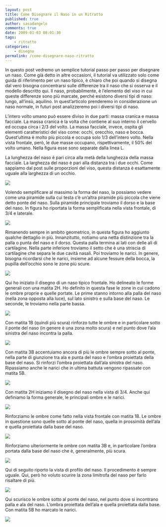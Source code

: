```yaml
---
layout: post
title: Come Disegnare il Naso in un Ritratto
published: true
author: sasadangelo
comments: true
date: 2009-01-03 08:01:30
tags:
    - ritratto
categories:
    - disegno
permalink: /come-disegnare-naso-ritratto
---
```




  In questo post vedremo un semplice tutorial passo per passo per disegnare un naso. Come già detto in altre occasioni, il tutorial va utilizzato solo come guida di riferimento per un naso tipico, è chiaro che poi quando si disegna dal vero bisogna concentrarsi sulle differenze tra il naso che si osserva e il modello descritto qui. Il naso, probabilmente, è l&#8217;elemento del viso in cui queste differenze sono più marcate, perché esistono diversi tipi di naso: lungo, all&#8217;insù, aquilino. In quest&#8217;articolo prenderemo in considerazione un naso normale, in futuri post analizzeremo poi i diversi tipi di naso.





  L&#8217;intero volto umano può essere diviso in due parti: massa cranica e massa facciale. La massa cranica è la volta che contiene al suo interno il cervello ed occupa circa i 2/3 del volto. La massa facciale, invece, ospita gli elementi caratteristici del viso come: occhi, orecchio, naso e bocca. Quest&#8217;ultima è molto più piccola e occupa solo 1/3 dell&#8217;intero volto. Nella vista frontale, però, le due masse occupano, rispettivamente, il 50% del volto umano. Nella figura esse sono separate dalla linea L.



  La lunghezza del naso è pari circa alla metà della lunghezza della massa facciale. La larghezza del naso è pari alla distanza tra i due occhi. Come sappiamo dal post sulle proporzioni del viso, questa distanza è esattamente uguale alla larghezza di un occhio.


![][1]

Volendo semplificare al massimo la forma del naso, la possiamo vedere come una piramide sulla cui testa c&#8217;è un&#8217;altra piramide più piccola che viene detto ponte del naso. Sulla piramide principale troviamo il dorso e la base del naso. In figura ho riportata la forma semplificata nella vista frontale, di 3/4 e laterale.

![][2]

Rimanendo sempre in ambito geometrico, in questa figura ho aggiunto qualche dettaglio in più. Innanzitutto, notiamo una netta distinzione tra la palla o punta del naso e il dorso. Questa palla termina ai lati con delle ali di cartilagine. Nella parte inferiore troviamo il setto che è una striscia di cartilagine che separa le due cavità nasali. Poi troviamo le narici. In genere, bisogna ricordarsi che le narici, insieme ad alcune fessure della bocca, la pupilla dell&#8217;occhio sono le zone più scure.

![][3]

Qui ho iniziato il disegno di un naso tipico frontale. Ho delineato le forme generali con una matita 2H. Ho definito in questa fase le zone in cui cadono le ombre proprie e quelle portate. Le prime stanno intorno alla palla del naso (nella zona opposta alla luce), sul lato sinistro e sulla base del naso. Le seconde, le troviamo nella parte bassa.

![][4]

Con matita 1B (quindi più scura) rinforzo tutte le ombre e in particolare sotto il ponte del naso (in genere è una zona molto scura) e nel punto dove l&#8217;ala sinistra del naso incontra la palla.

![][5]

Con matita 3B accentuiamo ancora di più le ombre sempre sotto al ponte, nella parte di giunzione tra ala e punta del naso e l&#8217;ombra proiettata della base del naso. Si rinforzi l&#8217;ombra proiettata dall&#8217;ala sinistra del naso. Ripassiamo anche le narici che in ultima battuta vengono ripassate con matita 5B.

![][6]

Con matita 2H iniziamo il disegno del naso nella vista di 3/4. Anche qui definiamo la forma generale, le principali ombre e le narici.

![][7]

Rinforziamo le ombre come fatto nella vista frontale con matita 1B. Le ombre in questione sono quelle sotto al ponte del naso, quella in prossimità dell&#8217;ala e quella proiettata dalla base del naso.

![][8]

Rinforziamo ulteriormente le ombre con matita 3B e, in particolare l&#8217;ombra portata dalla base del naso che è, generalmente, più scura.

![][9]

Qui di seguito riporto la vista di profilo del naso. Il procedimento è sempre uguale. Qui, però ho voluto scurire la zona limitrofa del naso per farlo risaltare di più.

![][10]

Qui scurisco le ombre sotto al ponte del naso, nel punto dove si incontrano palla e ala del naso. L&#8217;ombra proiettata dell&#8217;ala e quella proiettata dalla base. Con matita 5B ho marcato le narici.

![][11]

 [1]: https://www.disegnoepittura.it/wp-content/uploads/naso0.jpg
 [2]: https://www.disegnoepittura.it/wp-content/uploads/naso1.jpg
 [3]: https://www.disegnoepittura.it/wp-content/uploads/naso2.jpg
 [4]: https://www.disegnoepittura.it/wp-content/uploads/naso3.jpg
 [5]: https://www.disegnoepittura.it/wp-content/uploads/naso4.jpg
 [6]: https://www.disegnoepittura.it/wp-content/uploads/naso5.jpg
 [7]: https://www.disegnoepittura.it/wp-content/uploads/naso6.jpg
 [8]: https://www.disegnoepittura.it/wp-content/uploads/naso7.jpg
 [9]: https://www.disegnoepittura.it/wp-content/uploads/naso8.jpg
 [10]: https://www.disegnoepittura.it/wp-content/uploads/naso9.jpg
 [11]: https://www.disegnoepittura.it/wp-content/uploads/naso10.jpg